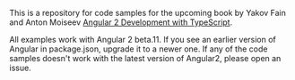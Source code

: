 This is a repository for code samples for the upcoming book by Yakov Fain and Anton Moiseev <a href="https://manning.com/books/angular-2-development-with-typescript">Angular 2 Development with TypeScript</a>. 

All examples work with Angular 2 beta.11.  If you see an earlier version of Angular in package.json, upgrade it to a newer one. If any of the code samples doesn't work with the latest version of Angular2, please open an issue.



